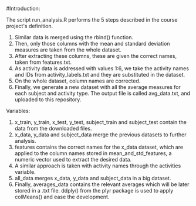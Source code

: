 #Introduction:

The script run_analysis.R performs the 5 steps described in the course project's definition.

1. Similar data is merged using the rbind() function. 
2. Then, only those columns with the mean and standard deviation measures are taken from the whole dataset. 
3. After extracting these columns, these are given the correct names, taken from features.txt.
4. As activity data is addressed with values 1:6, we take the activity names and IDs from activity_labels.txt and they are substituted in the dataset.
5. On the whole dataset, column names are corrected.
6. Finally, we generate a new dataset with all the average measures for each subject and activity type. The output file is called avg_data.txt, and uploaded to this repository.

Variables:

1. x_train, y_train, x_test, y_test, subject_train and subject_test contain the data from the downloaded files.
2. x_data, y_data and subject_data merge the previous datasets to further analysis.
3. features contains the correct names for the x_data dataset, which are applied to the column names stored in mean_and_std_features, a numeric vector used to extract the desired data.
4. A similar approach is taken with activity names through the activities variable.
5. all_data merges x_data, y_data and subject_data in a big dataset.
6. Finally, averages_data contains the relevant averages which will be later stored in a .txt file. ddply() from the plyr package is used to apply colMeans() and ease the development.
